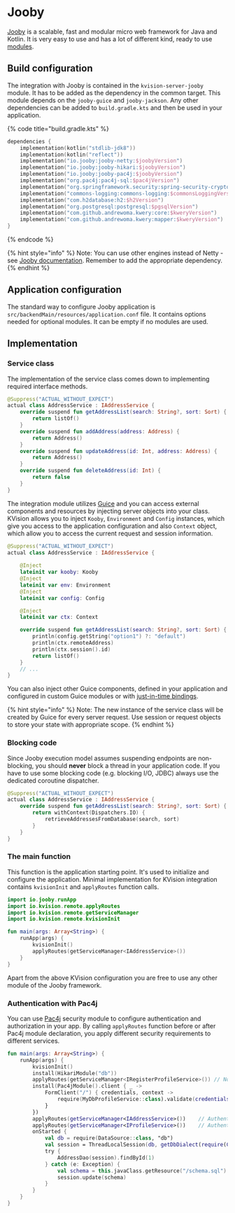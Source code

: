 # Jooby

[Jooby](https://jooby.io) is a scalable, fast and modular micro web framework for Java and Kotlin. It is very easy to use and has a lot of different kind, ready to use [modules](https://jooby.io/#modules).&#x20;

## Build configuration

The integration with Jooby is contained in the `kvision-server-jooby` module. It has to be added as the dependency in the common target. This module depends on the `jooby-guice` and `jooby-jackson`. Any other dependencies can be added to `build.gradle.kts` and then be used in your application.

{% code title="build.gradle.kts" %}
```kotlin
dependencies {
    implementation(kotlin("stdlib-jdk8"))
    implementation(kotlin("reflect"))
    implementation("io.jooby:jooby-netty:$joobyVersion")
    implementation("io.jooby:jooby-hikari:$joobyVersion")
    implementation("io.jooby:jooby-pac4j:$joobyVersion")
    implementation("org.pac4j:pac4j-sql:$pac4jVersion")
    implementation("org.springframework.security:spring-security-crypto:$springSecurityCryptoVersion")
    implementation("commons-logging:commons-logging:$commonsLoggingVersion")
    implementation("com.h2database:h2:$h2Version")
    implementation("org.postgresql:postgresql:$pgsqlVersion")
    implementation("com.github.andrewoma.kwery:core:$kweryVersion")
    implementation("com.github.andrewoma.kwery:mapper:$kweryVersion")
}
```
{% endcode %}

{% hint style="info" %}
Note: You can use other engines instead of Netty - see [Jooby documentation](https://jooby.io/#server). Remember to add the appropriate dependency.
{% endhint %}

## Application configuration

The standard way to configure Jooby application is `src/backendMain/resources/application.conf` file. It contains options needed for optional modules. It can be empty if no modules are used.

## Implementation

### Service class

The implementation of the service class comes down to implementing required interface methods.

```kotlin
@Suppress("ACTUAL_WITHOUT_EXPECT")
actual class AddressService : IAddressService {
    override suspend fun getAddressList(search: String?, sort: Sort) {
        return listOf()
    }
    override suspend fun addAddress(address: Address) {
        return Address()
    }
    override suspend fun updateAddress(id: Int, address: Address) {
        return Address()
    }
    override suspend fun deleteAddress(id: Int) {
        return false
    }
}
```

The integration module utilizes [Guice](https://github.com/google/guice) and you can access external components and resources by injecting server objects into your class. KVision allows you to inject `Kooby`, `Environment` and `Config` instances, which give you access to the application configuration and also `Context` object, which allow you to access the current request and session information.

```kotlin
@Suppress("ACTUAL_WITHOUT_EXPECT")
actual class AddressService : IAddressService {
    
    @Inject
    lateinit var kooby: Kooby
    @Inject
    lateinit var env: Environment
    @Inject
    lateinit var config: Config

    @Inject
    lateinit var ctx: Context

    override suspend fun getAddressList(search: String?, sort: Sort) {
        println(config.getString("option1") ?: "default")
        println(ctx.remoteAddress)
        println(ctx.session().id)
        return listOf()
    }
    // ...
}
```

You can also inject other Guice components, defined in your application and configured in custom Guice modules or with [just-in-time bindings](https://github.com/google/guice/wiki/JustInTimeBindings).

{% hint style="info" %}
Note: The new instance of the service class will be created by Guice for every server request. Use session or request objects to store your state with appropriate scope.
{% endhint %}

### **Blocking code**

Since Jooby execution model assumes suspending endpoints are non-blocking, you should **never** block a thread in your application code. If you have to use some blocking code (e.g. blocking I/O, JDBC) always use the dedicated coroutine dispatcher.

```kotlin
@Suppress("ACTUAL_WITHOUT_EXPECT")
actual class AddressService : IAddressService {
    override suspend fun getAddressList(search: String?, sort: Sort) {
        return withContext(Dispatchers.IO) {
            retrieveAddressesFromDatabase(search, sort)
        }
    }
}
```

### The main function

This function is the application starting point. It's used to initialize and configure the application. Minimal implementation for KVision integration contains `kvisionInit` and `applyRoutes` function calls.

```kotlin
import io.jooby.runApp
import io.kvision.remote.applyRoutes
import io.kvision.remote.getServiceManager
import io.kvision.remote.kvisionInit

fun main(args: Array<String>) {
    runApp(args) {
        kvisionInit()
        applyRoutes(getServiceManager<IAddressService>())
    }
}
```

Apart from the above KVision configuration you are free to use any other module of the Jooby framework.&#x20;

### Authentication with Pac4j

You can use [Pac4j](https://jooby.io/modules/pac4j/) security module to configure authentication and authorization in your app. By calling `applyRoutes` function before or after Pac4j module declaration, you apply different security requirements to different services.

```kotlin
fun main(args: Array<String>) {
    runApp(args) {
        kvisionInit()
        install(HikariModule("db"))
        applyRoutes(getServiceManager<IRegisterProfileService>()) // No authentication needed
        install(Pac4jModule().client { _ ->
            FormClient("/") { credentials, context ->
                require(MyDbProfileService::class).validate(credentials as UsernamePasswordCredentials, context)
            }
        })
        applyRoutes(getServiceManager<IAddressService>())    // Authentication needed
        applyRoutes(getServiceManager<IProfileService>())    // Authentication needed
        onStarted {
            val db = require(DataSource::class, "db")
            val session = ThreadLocalSession(db, getDbDialect(require(Config::class)), LoggingInterceptor())
            try {
                AddressDao(session).findById(1)
            } catch (e: Exception) {
                val schema = this.javaClass.getResource("/schema.sql").readText()
                session.update(schema)
            }
        }
    }
}
```
